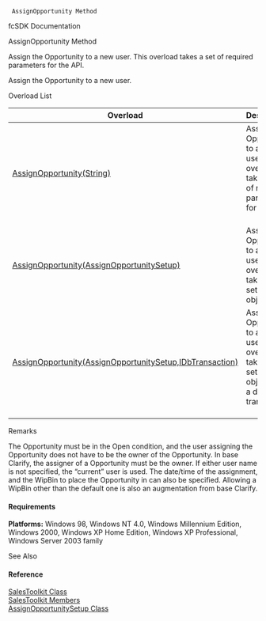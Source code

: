 ﻿     AssignOpportunity Method                                                   

fcSDK Documentation

AssignOpportunity Method

Assign the Opportunity to a new user. This overload takes a set of required parameters for the API.

Assign the Opportunity to a new user.

Overload List

| Overload | Description |
| --- | --- |
| [AssignOpportunity(String)](FChoice.Toolkits.Clarify~FChoice.Toolkits.Clarify.Sales.SalesToolkit~AssignOpportunity(String).md) | Assign the Opportunity to a new user. This overload takes a set of required parameters for the API.   |
| [AssignOpportunity(AssignOpportunitySetup)](FChoice.Toolkits.Clarify~FChoice.Toolkits.Clarify.Sales.SalesToolkit~AssignOpportunity(AssignOpportunitySetup).md) | Assign the Opportunity to a new user. This overload takes a setup object.   |
| [AssignOpportunity(AssignOpportunitySetup,IDbTransaction)](FChoice.Toolkits.Clarify~FChoice.Toolkits.Clarify.Sales.SalesToolkit~AssignOpportunity(AssignOpportunitySetup,IDbTransaction).md) | Assign the Opportunity to a new user. This overload takes a setup object and a database transaction.   |

Remarks

The Opportunity must be in the Open condition, and the user assigning the Opportunity does not have to be the owner of the Opportunity. In base Clarify, the assigner of a Opportunity must be the owner. If either user name is not specified, the “current” user is used. The date/time of the assignment, and the WipBin to place the Opportunity in can also be specified. Allowing a WipBin other than the default one is also an augmentation from base Clarify.

#### Requirements

**Platforms:** Windows 98, Windows NT 4.0, Windows Millennium Edition, Windows 2000, Windows XP Home Edition, Windows XP Professional, Windows Server 2003 family

See Also

#### Reference

[SalesToolkit Class](FChoice.Toolkits.Clarify~FChoice.Toolkits.Clarify.Sales.SalesToolkit.md)  
[SalesToolkit Members](FChoice.Toolkits.Clarify~FChoice.Toolkits.Clarify.Sales.SalesToolkit_members.md)  
[AssignOpportunitySetup Class](FChoice.Toolkits.Clarify~FChoice.Toolkits.Clarify.Sales.AssignOpportunitySetup.md)
